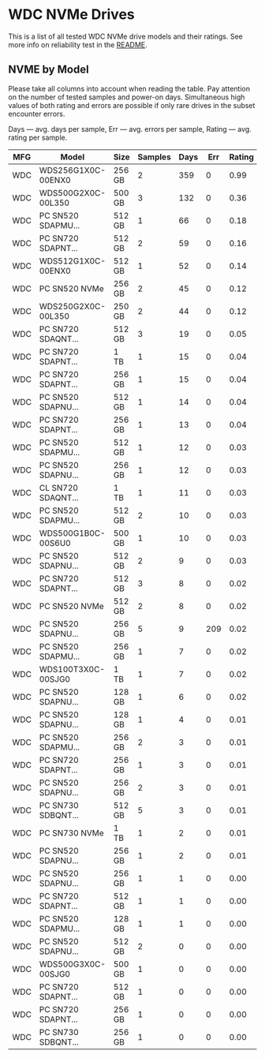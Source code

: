 WDC NVMe Drives
===============

This is a list of all tested WDC NVMe drive models and their ratings. See more
info on reliability test in the [README](https://github.com/linuxhw/SMART).

NVME by Model
------------

Please take all columns into account when reading the table. Pay attention on the
number of tested samples and power-on days. Simultaneous high values of both rating
and errors are possible if only rare drives in the subset encounter errors.

Days   — avg. days per sample,
Err    — avg. errors per sample,
Rating — avg. rating per sample.

| MFG       | Model              | Size   | Samples | Days  | Err   | Rating |
|-----------|--------------------|--------|---------|-------|-------|--------|
| WDC       | WDS256G1X0C-00ENX0 | 256 GB | 2       | 359   | 0     | 0.99   |
| WDC       | WDS500G2X0C-00L350 | 500 GB | 3       | 132   | 0     | 0.36   |
| WDC       | PC SN520 SDAPMU... | 512 GB | 1       | 66    | 0     | 0.18   |
| WDC       | PC SN720 SDAPNT... | 512 GB | 2       | 59    | 0     | 0.16   |
| WDC       | WDS512G1X0C-00ENX0 | 512 GB | 1       | 52    | 0     | 0.14   |
| WDC       | PC SN520 NVMe      | 256 GB | 2       | 45    | 0     | 0.12   |
| WDC       | WDS250G2X0C-00L350 | 250 GB | 2       | 44    | 0     | 0.12   |
| WDC       | PC SN720 SDAQNT... | 512 GB | 3       | 19    | 0     | 0.05   |
| WDC       | PC SN720 SDAPNT... | 1 TB   | 1       | 15    | 0     | 0.04   |
| WDC       | PC SN720 SDAPNT... | 256 GB | 1       | 15    | 0     | 0.04   |
| WDC       | PC SN520 SDAPNU... | 512 GB | 1       | 14    | 0     | 0.04   |
| WDC       | PC SN720 SDAPNT... | 256 GB | 1       | 13    | 0     | 0.04   |
| WDC       | PC SN520 SDAPMU... | 512 GB | 1       | 12    | 0     | 0.03   |
| WDC       | PC SN520 SDAPNU... | 256 GB | 1       | 12    | 0     | 0.03   |
| WDC       | CL SN720 SDAQNT... | 1 TB   | 1       | 11    | 0     | 0.03   |
| WDC       | PC SN520 SDAPMU... | 512 GB | 2       | 10    | 0     | 0.03   |
| WDC       | WDS500G1B0C-00S6U0 | 500 GB | 1       | 10    | 0     | 0.03   |
| WDC       | PC SN520 SDAPNU... | 512 GB | 2       | 9     | 0     | 0.03   |
| WDC       | PC SN720 SDAPNT... | 512 GB | 3       | 8     | 0     | 0.02   |
| WDC       | PC SN520 NVMe      | 512 GB | 2       | 8     | 0     | 0.02   |
| WDC       | PC SN520 SDAPNU... | 256 GB | 5       | 9     | 209   | 0.02   |
| WDC       | PC SN520 SDAPMU... | 256 GB | 1       | 7     | 0     | 0.02   |
| WDC       | WDS100T3X0C-00SJG0 | 1 TB   | 1       | 7     | 0     | 0.02   |
| WDC       | PC SN520 SDAPNU... | 128 GB | 1       | 6     | 0     | 0.02   |
| WDC       | PC SN520 SDAPNU... | 128 GB | 1       | 4     | 0     | 0.01   |
| WDC       | PC SN520 SDAPMU... | 256 GB | 2       | 3     | 0     | 0.01   |
| WDC       | PC SN720 SDAPNT... | 256 GB | 1       | 3     | 0     | 0.01   |
| WDC       | PC SN520 SDAPNU... | 256 GB | 2       | 3     | 0     | 0.01   |
| WDC       | PC SN730 SDBQNT... | 512 GB | 5       | 3     | 0     | 0.01   |
| WDC       | PC SN730 NVMe      | 1 TB   | 1       | 2     | 0     | 0.01   |
| WDC       | PC SN520 SDAPNU... | 256 GB | 1       | 2     | 0     | 0.01   |
| WDC       | PC SN520 SDAPNU... | 256 GB | 1       | 1     | 0     | 0.00   |
| WDC       | PC SN720 SDAPNT... | 512 GB | 1       | 1     | 0     | 0.00   |
| WDC       | PC SN520 SDAPMU... | 128 GB | 1       | 1     | 0     | 0.00   |
| WDC       | PC SN520 SDAPNU... | 512 GB | 2       | 0     | 0     | 0.00   |
| WDC       | WDS500G3X0C-00SJG0 | 500 GB | 1       | 0     | 0     | 0.00   |
| WDC       | PC SN720 SDAPNT... | 512 GB | 1       | 0     | 0     | 0.00   |
| WDC       | PC SN720 SDAPNT... | 256 GB | 1       | 0     | 0     | 0.00   |
| WDC       | PC SN730 SDBQNT... | 256 GB | 1       | 0     | 0     | 0.00   |
